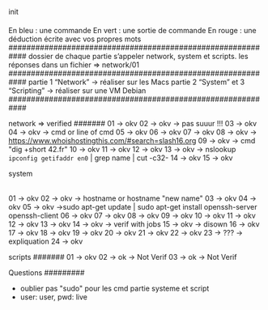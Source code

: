 init
####
En bleu : une commande
En vert : une sortie de commande
En rouge : une déduction écrite avec vos propres mots
############################################################
dossier de chaque partie 
s’appeler network, system et scripts. 
les réponses dans un fichier => network/01
############################################################
partie 1 “Network” -> réaliser sur les Macs
partie 2 “System” et 3 “Scripting” -> réaliser sur une VM Debian
############################################################

network => verified
#######
01 -> okv
02 -> okv -> pas suuur !!!
03 -> okv
04 -> okv -> cmd or line of cmd
05 -> okv
06 -> okv
07 -> okv
08 -> okv -> https://www.whoishostingthis.com/#search=slash16.org
09 -> okv -> cmd "dig +short 42.fr"
10 -> okv
11 -> okv
12 -> okv
13 -> okv -> nslookup `ipconfig getifaddr en0` | grep name | cut -c32-
14 -> okv
15 -> okv

system
######
01 -> okv
02 -> okv -> hostname or hostname "new name"
03 -> okv
04 -> okv
05 -> okv ->sudo apt-get update | sudo apt-get install openssh-server openssh-client
06 -> okv
07 -> okv
08 -> okv
09 -> okv
10 -> okv
11 -> okv
12 -> okv
13 -> okv
14 -> okv -> verif with jobs
15 -> okv -> disown
16 -> okv
17 -> okv
18 -> okv
19 -> okv
20 -> okv
21 -> okv
22 -> okv
	23 -> ??? -> expliquation
24 -> okv

scripts
#######
01 -> okv
02 -> ok -> Not Verif
03 -> ok -> Not Verif

Questions
#########
* oublier pas "sudo" pour les cmd partie systeme et script
* user: user, pwd: live

